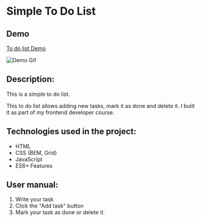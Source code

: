 # Simple To Do List

## Demo
[To do list Demo](https://dawid-noszczynski.github.io/Tasks-List/)

![Demo Gif](https://drive.google.com/uc?export=download&id=1jq3_SNcXKdgblo3Y4o_T7i7FF0Ka4IsJ)

## Description:

This is a simple to do list. 

This to do list allows adding new tasks, mark it as done and delete it. 
I built it as part of my frontend developer course.

## Technologies used in the project: 

- HTML
- CSS (BEM, Grid) 
- JavaScript
- ES6+ Features

## User manual: 

1.  Write your task 
2. Click the "Add task" button 
3. Mark your task as done or delete it. 
